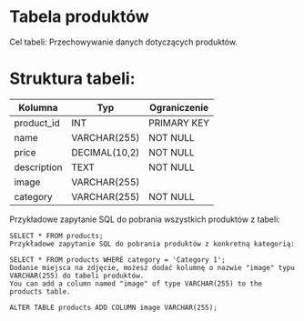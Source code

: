 


# Tabela produktów
Cel tabeli: Przechowywanie danych dotyczących produktów.

# Struktura tabeli:

Kolumna |	Typ |	Ograniczenie
--------|-----|-------------
product_id |INT |	PRIMARY KEY
name | VARCHAR(255) |	NOT NULL
price |	DECIMAL(10,2) |	NOT NULL
description |	TEXT |	NOT NULL
image	| VARCHAR(255)	
category |	VARCHAR(255) |	NOT NULL

Przykładowe zapytanie SQL do pobrania wszystkich produktów z tabeli:
```
SELECT * FROM products;
Przykładowe zapytanie SQL do pobrania produktów z konkretną kategorią:
```
```
SELECT * FROM products WHERE category = 'Category 1';
Dodanie miejsca na zdjęcie, możesz dodać kolumnę o nazwie "image" typu VARCHAR(255) do tabeli produktów.
You can add a column named "image" of type VARCHAR(255) to the products table.
```
```
ALTER TABLE products ADD COLUMN image VARCHAR(255);
```
